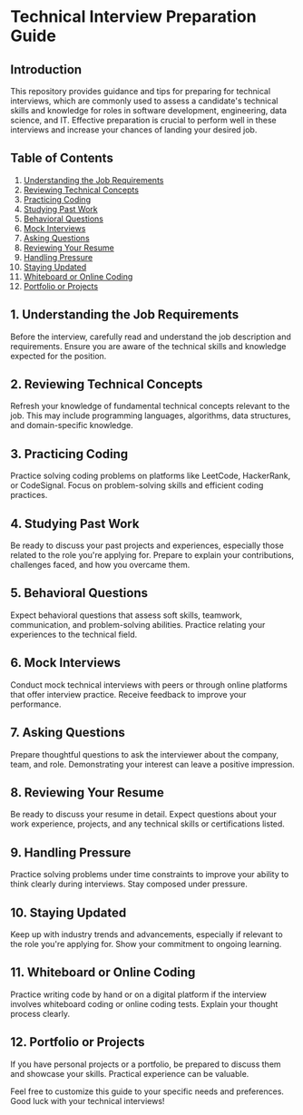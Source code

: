 # Technical Interview Preparation Guide

## Introduction

This repository provides guidance and tips for preparing for technical interviews, which are commonly used to assess a candidate's technical skills and knowledge for roles in software development, engineering, data science, and IT. Effective preparation is crucial to perform well in these interviews and increase your chances of landing your desired job.

## Table of Contents

1. [Understanding the Job Requirements](#understanding-the-job-requirements)
2. [Reviewing Technical Concepts](#reviewing-technical-concepts)
3. [Practicing Coding](#practicing-coding)
4. [Studying Past Work](#studying-past-work)
5. [Behavioral Questions](#behavioral-questions)
6. [Mock Interviews](#mock-interviews)
7. [Asking Questions](#asking-questions)
8. [Reviewing Your Resume](#reviewing-your-resume)
9. [Handling Pressure](#handling-pressure)
10. [Staying Updated](#staying-updated)
11. [Whiteboard or Online Coding](#whiteboard-or-online-coding)
12. [Portfolio or Projects](#portfolio-or-projects)

## 1. Understanding the Job Requirements

Before the interview, carefully read and understand the job description and requirements. Ensure you are aware of the technical skills and knowledge expected for the position.

## 2. Reviewing Technical Concepts

Refresh your knowledge of fundamental technical concepts relevant to the job. This may include programming languages, algorithms, data structures, and domain-specific knowledge.

## 3. Practicing Coding

Practice solving coding problems on platforms like LeetCode, HackerRank, or CodeSignal. Focus on problem-solving skills and efficient coding practices.

## 4. Studying Past Work

Be ready to discuss your past projects and experiences, especially those related to the role you're applying for. Prepare to explain your contributions, challenges faced, and how you overcame them.

## 5. Behavioral Questions

Expect behavioral questions that assess soft skills, teamwork, communication, and problem-solving abilities. Practice relating your experiences to the technical field.

## 6. Mock Interviews

Conduct mock technical interviews with peers or through online platforms that offer interview practice. Receive feedback to improve your performance.

## 7. Asking Questions

Prepare thoughtful questions to ask the interviewer about the company, team, and role. Demonstrating your interest can leave a positive impression.

## 8. Reviewing Your Resume

Be ready to discuss your resume in detail. Expect questions about your work experience, projects, and any technical skills or certifications listed.

## 9. Handling Pressure

Practice solving problems under time constraints to improve your ability to think clearly during interviews. Stay composed under pressure.

## 10. Staying Updated

Keep up with industry trends and advancements, especially if relevant to the role you're applying for. Show your commitment to ongoing learning.

## 11. Whiteboard or Online Coding

Practice writing code by hand or on a digital platform if the interview involves whiteboard coding or online coding tests. Explain your thought process clearly.

## 12. Portfolio or Projects

If you have personal projects or a portfolio, be prepared to discuss them and showcase your skills. Practical experience can be valuable.

Feel free to customize this guide to your specific needs and preferences. Good luck with your technical interviews!

